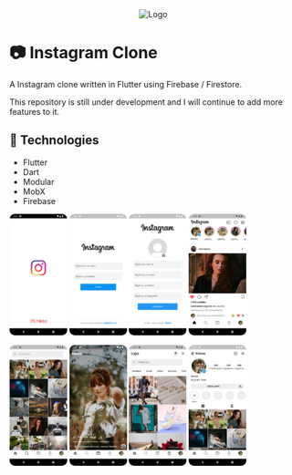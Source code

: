 <div align="center">
    <img src="https://upload.wikimedia.org/wikipedia/commons/thumb/a/a5/Instagram_icon.png/768px-Instagram_icon.png" alt="Logo" style="width: 100px; height: 100px;">
</div>

# 📷 Instagram Clone

A Instagram clone written in Flutter using Firebase / Firestore.

This repository is still under development and I will continue to add more features to it.

## 🚀 Technologies

- Flutter
- Dart
- Modular
- MobX
- Firebase

<p>
<img src="screenshots/Screenshot_01.png" width="20%">
<img src="screenshots/Screenshot_02.png" width="20%">
<img src="screenshots/Screenshot_03.png" width="20%">
<img src="screenshots/Screenshot_04.png" width="20%">
</p>

<p>
<img src="screenshots/Screenshot_05.png" width="20%">
<img src="screenshots/Screenshot_06.png" width="20%">
<img src="screenshots/Screenshot_07.png" width="20%">
<img src="screenshots/Screenshot_08.png" width="20%">
</p>